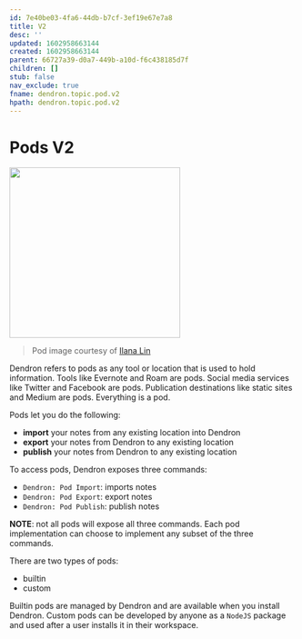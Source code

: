 ```yaml
---
id: 7e40be03-4fa6-44db-b7cf-3ef19e67e7a8
title: V2
desc: ''
updated: 1602958663144
created: 1602958663144
parent: 66727a39-d0a7-449b-a10d-f6c438185d7f
children: []
stub: false
nav_exclude: true
fname: dendron.topic.pod.v2
hpath: dendron.topic.pod.v2
---
```

# Pods V2

<img src="https://foundation-prod-assetspublic53c57cce-8cpvgjldwysl.s3-us-west-2.amazonaws.com/assets/images/pods.png" height="300px"/>

> Pod image courtesy of [Ilana Lin](https://www.instagram.com/ilana_lin/)

Dendron refers to pods as any tool or location that is used to hold information. Tools like Evernote and Roam are pods. Social media services like Twitter and Facebook are pods. Publication destinations like static sites and Medium are pods. Everything is a pod.

Pods let you do the following:

- **import** your notes from any existing location into Dendron
- **export** your notes from Dendron to any existing location
- **publish** your notes from Dendron to any existing location

To access pods, Dendron exposes three commands:

- `Dendron: Pod Import`: imports notes 
- `Dendron: Pod Export`: export notes 
- `Dendron: Pod Publish`: publish notes 

**NOTE**: not all pods will expose all three commands. Each pod implementation can choose to implement any subset of the three commands. 

There are two types of pods:

- builtin 
- custom

Builtin pods are managed by Dendron and are available when you install Dendron. Custom pods can be developed by anyone as a `NodeJS` package and used after a user installs it in their workspace. 
